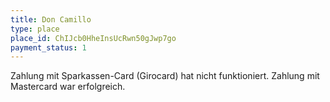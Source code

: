 ```yaml
---
title: Don Camillo
type: place
place_id: ChIJcb0HheInsUcRwn50gJwp7go
payment_status: 1
---
```


Zahlung mit Sparkassen-Card (Girocard) hat nicht funktioniert. Zahlung mit Mastercard war erfolgreich.
